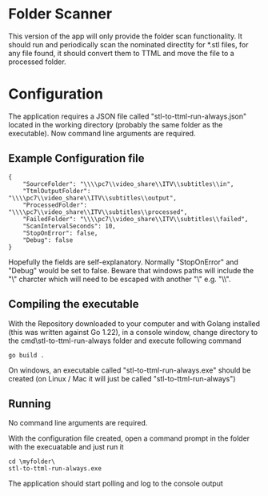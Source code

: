 # Folder Scanner 
This version of the app will only provide the folder scan functionality. It should run and periodically scan the nominated directlty for *.stl files, for any file found, it should convert them to TTML and move the file to a processed folder.

# Configuration
The application requires a JSON file called "stl-to-ttml-run-always.json" located in the working directory (probably the same folder as the executable). Now command line arguments are required.

## Example Configuration file
```
{
	"SourceFolder": "\\\\pc7\\video_share\\ITV\\subtitles\\in",
	"TtmlOutputFolder": "\\\\pc7\\video_share\\ITV\\subtitles\\output",
	"ProcessedFolder": "\\\\pc7\\video_share\\ITV\\subtitles\\processed",
	"FailedFolder": "\\\\pc7\\video_share\\ITV\\subtitles\\failed",
	"ScanIntervalSeconds": 10,
	"StopOnError": false,
	"Debug": false
}
```
Hopefully the fields are self-explanatory. Normally "StopOnError" and "Debug" would be set to false. Beware that windows paths will include the "\\" charcter which will need to be escaped with another "\\" e.g. "\\\\".

## Compiling the executable
With the Repository downloaded to your computer and with Golang installed (this was written against Go 1.22), in a console window, change directory to the cmd\stl-to-ttml-run-always folder and execute following command

    go build .

On windows, an executable called "stl-to-ttml-run-always.exe" should be created (on Linux / Mac it will just be called "stl-to-ttml-run-always")

## Running
No command line arguments are required.

With the configuration file created, open a command prompt in the folder with the execuatable and just run it

	cd \myfolder\
	stl-to-ttml-run-always.exe

The application should start polling and log to the console output


